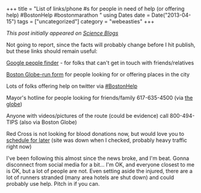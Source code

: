 +++
title = "List of links/phone #s for people in need of help (or offering help) #BostonHelp #bostonmarathon "
using Dates
date = Date("2013-04-15")
tags = ["uncategorized"]
category = "webeasties"
+++

_This post initially appeared on [Science Blogs](http://scienceblogs.com/webeasties)_

Not going to report, since the facts will probably change before I hit publish, but these links should remain useful:

[Google people finder](http://google.org/personfinder/2013-boston-explosions) - for folks that can't get in touch with friends/relatives

[Boston Globe-run form](https://docs.google.com/forms/d/1dqIKVq6IqX4BVXqOW_a9-qmXt1KJ_4Nu3NPNnC1g1mw/viewform) for people looking for or offering places in the city

Lots of folks offering help on twitter via [#BostonHelp](https://twitter.com/search?q=%23bostonhelp&src=typd)

Mayor's hotline for people looking for friends/family 617-635-4500 (via [the globe](http://bostonglobe.com/metro/2013/04/15/explosions-rock-boston-marathon-finish-line-dozens-injured/yLhfDT1XC3HXSa8wPiVijL/story.html))

Anyone with videos/pictures of the route (could be evidence) call 800-494-TIPS (also via Boston Globe)

Red Cross is not looking for blood donations now, but would love you to [schedule for later](http://redcrossblood.org/) (site was down when I checked, probably heavy traffic right now)

I've been following this almost since the news broke, and I'm beat. Gonna disconnect from social media for a bit... I'm OK, and everyone closest to me is OK, but a lot of people are not. Even setting aside the injured, there are a lot of runners stranded (many area hotels are shut down) and could probably use help. Pitch in if you can.

      
  
